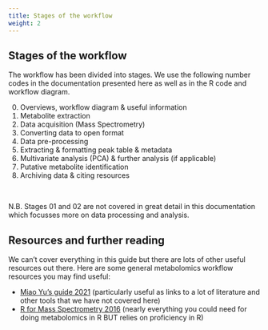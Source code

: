 ```yaml
---
title: Stages of the workflow
weight: 2
---
```


## Stages of the workflow

The workflow has been divided into stages. We use the following number codes in the documentation presented here as well as in the R code and workflow diagram.


00. Overviews, workflow diagram & useful information
01. Metabolite extraction
02. Data acquisition (Mass Spectrometry)
03. Converting data to open format
04. Data pre-processing
05. Extracting & formatting peak table & metadata
06. Multivariate analysis (PCA) & further analysis (if applicable)
07. Putative metabolite identification
08. Archiving data & citing resources

<br>

N.B. Stages 01 and 02 are not covered in great detail in this documentation which focusses more on data processing
and analysis.

## Resources and further reading

We can’t cover everything in this guide but there are lots of other useful resources out there. 
Here are some general metabolomics workflow resources you may find useful:

* [Miao Yu’s guide 2021](https://bookdown.org/yufree/Metabolomics/) (particularly useful as links to a lot of literature and other tools that we have not covered here) 
* [R for Mass Spectrometry 2016](https://rformassspectrometry.github.io/metaRbolomics-book/) (nearly everything you could need for doing metabolomics in R BUT relies on proficiency in R)
